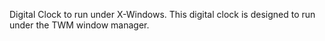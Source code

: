Digital Clock to run under X-Windows.  This digital clock is designed to run under the TWM window manager.
